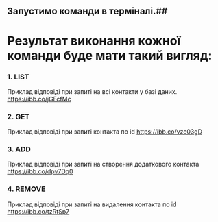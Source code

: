 ## Запустимо команди в терміналі.##
Результат виконання кожної команди буде мати такий вигляд:
========================

### 1. LIST
Приклад відповіді при запиті на всі контакти у базі даних. 
https://ibb.co/jGFcfMc

### 2. GET
Приклад відповіді при запиті контакта по id
https://ibb.co/vzc03gD

### 3. ADD
Приклад відповіді при запиті на створення додаткового контакта
https://ibb.co/dpv7Dq0

### 4. REMOVE
Приклад відповіді при запиті на видалення контакта по id
https://ibb.co/tzRtSp7